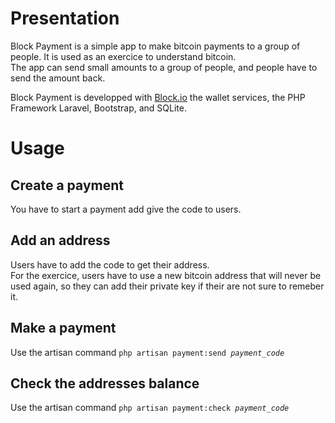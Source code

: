 <h1>Presentation</h1>
<p>
    Block Payment is a simple app to make bitcoin payments to a group of people. It is used as an exercice to understand bitcoin.<br />
    The app can send small amounts to a group of people, and people have to send the amount back.
</p>
<p>
    Block Payment is developped with <a href="https://www.block.io/">Block.io</a> the wallet services, the PHP Framework Laravel, Bootstrap, and SQLite.
</p>
<h1>Usage</h1>
<h2>Create a payment</h2>
<p>
    You have to start a payment add give the code to users.
</p>
<h2>Add an address</h2>
<p>
    Users have to add the code to get their address.<br />
    For the exercice, users have to use a new bitcoin address that will never be used again, so they can add their private key if their are not sure to remeber it.
</p>
<h2>Make a payment</h2>
<p>
    Use the artisan command <code>php artisan payment:send <i>payment_code</i></code>
</p>
<h2>Check the addresses balance</h2>
<p>
    Use the artisan command <code>php artisan payment:check <i>payment_code</i></code>
</p>
